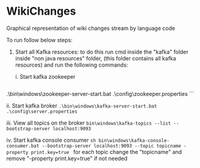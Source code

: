 # WikiChanges
Graphical representation of wiki changes stream by language code


To run follow below steps:

1. Start all Kafka resources:
to do this run cmd inside the "kafka" folder inside "non java resources" folder, (this folder contains all kafka resources) and run the following commands:


	i. Start kafka zookeeper
    ```
  .\bin\windows\zookeeper-server-start.bat .\config\zookeeper.properties
    ```
    
  ii. Start kafka broker
    ```
  .\bin\windows\kafka-server-start.bat .\config\server.properties
    ```
  
  iii. View all topics on the broker
    ```
  bin\windows\kafka-topics --list --bootstrap-server localhost:9093
    ```
  
  iv. Start kafka console consumer
    ```sh
  bin\windows\kafka-console-consumer.bat --bootstrap-server localhost:9093 --topic topicname -property print.key=true
    ```
  for each topic change the "topicname" and remove "-property print.key=true" if not needed 
